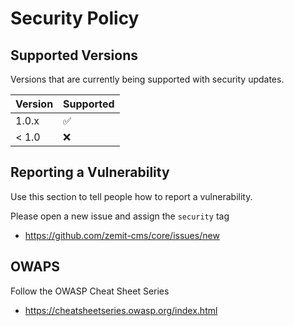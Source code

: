 # Security Policy

## Supported Versions

Versions that are currently being supported with security updates.

| Version | Supported          |
| ------- | ------------------ |
| 1.0.x   | :white_check_mark: |
| < 1.0   | :x:                |

## Reporting a Vulnerability

Use this section to tell people how to report a vulnerability.

Please open a new issue and assign the `security` tag
- https://github.com/zemit-cms/core/issues/new

## OWAPS

Follow the OWASP Cheat Sheet Series
- https://cheatsheetseries.owasp.org/index.html
